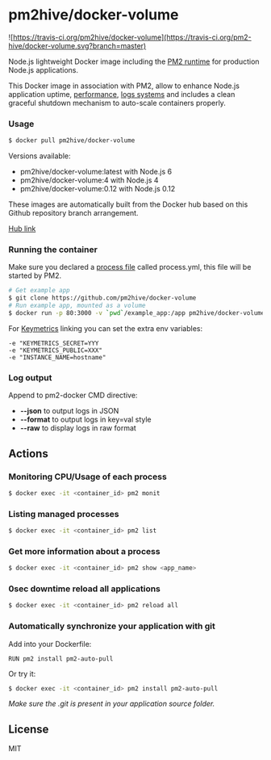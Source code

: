 # pm2hive/docker-volume

![https://travis-ci.org/pm2hive/docker-volume](https://travis-ci.org/pm2-hive/docker-volume.svg?branch=master)

Node.js lightweight Docker image including the [PM2 runtime](http://pm2.keymetrics.io/) for production Node.js applications.

This Docker image in association with PM2, allow to enhance Node.js application uptime, [performance](http://pm2.keymetrics.io/docs/usage/cluster-mode/), [logs systems](http://pm2.keymetrics.io/docs/usage/log-management/) and includes a clean graceful shutdown mechanism to auto-scale containers properly.

### Usage

```bash
$ docker pull pm2hive/docker-volume
```

Versions available:

- pm2hive/docker-volume:latest with Node.js 6
- pm2hive/docker-volume:4 with Node.js 4
- pm2hive/docker-volume:0.12 with Node.js 0.12

These images are automatically built from the Docker hub based on this Github repository branch arrangement.

[Hub link](https://hub.docker.com/r/pm2hive/docker-volume/)

### Running the container

Make sure you declared a [process file](http://pm2.keymetrics.io/docs/usage/application-declaration/) called process.yml, this file will be started by PM2.

```bash
# Get example app
$ git clone https://github.com/pm2hive/docker-volume
# Run example app, mounted as a volume
$ docker run -p 80:3000 -v `pwd`/example_app:/app pm2hive/docker-volume
```

For [Keymetrics](https://keymetrics.io/) linking you can set the extra env variables:

```
-e "KEYMETRICS_SECRET=YYY
-e "KEYMETRICS_PUBLIC=XXX"
-e "INSTANCE_NAME=hostname"
```

### Log output

Append to pm2-docker CMD directive:

- **--json** to output logs in JSON
- **--format** to output logs in key=val style
- **--raw** to display logs in raw format

## Actions

### Monitoring CPU/Usage of each process

```bash
$ docker exec -it <container_id> pm2 monit
```

### Listing managed processes

```bash
$ docker exec -it <container_id> pm2 list
```

### Get more information about a process

```bash
$ docker exec -it <container_id> pm2 show <app_name>
```

### 0sec downtime reload all applications

```bash
$ docker exec -it <container_id> pm2 reload all
```

### Automatically synchronize your application with git

Add into your Dockerfile:

```
RUN pm2 install pm2-auto-pull
```

Or try it:

```bash
$ docker exec -it <container_id> pm2 install pm2-auto-pull
```

*Make sure the .git is present in your application source folder.*

## License

MIT
